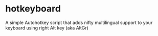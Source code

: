 # hotkeyboard
A simple Autohotkey script that adds nifty multilingual support to your keyboard using right Alt key (aka AltGr)
